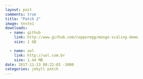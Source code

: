```yaml
---
layout: post
comments: true
title: "Patch 2"
image: teste1
downloads:
  - name: github
    link: http://www.github.com/copperegg/mongo-scaling-demo
    size: 1 GB

  - name: uol
    link: http://uol.com.br
    size: 1.44 MB
date: 2017-11-13 08:22:03 -3000
categories: jekyll patch
---
```


